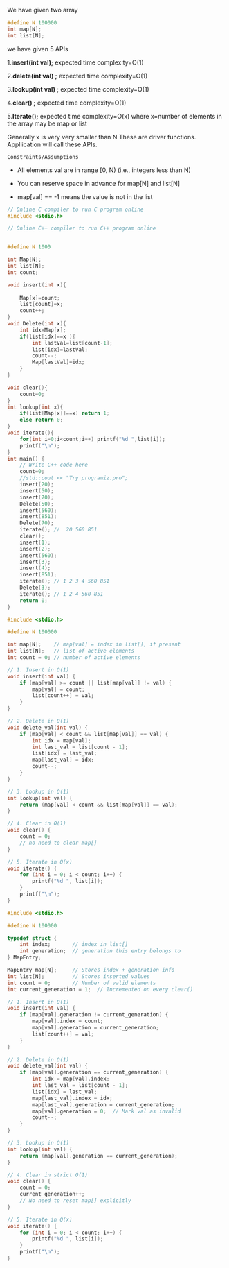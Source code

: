 We have given two array 
```c
#define N 100000
int map[N];
int list[N];
```
 we have given 5 APIs

1.**insert(int val);** expected time complexity=O(1)

2.**delete(int val) ;** expected time complexity=O(1) 

3.**lookup(int val) ;** expected time complexity=O(1) 

4.**clear() ;** expected time complexity=O(1) 

5.**Iterate();** expected time complexity=O(x) where x=number of elements in the array may be map or list 

Generally x is very very smaller than N These are driver functions. Appllication will call these APIs.


`Constraints/Assumptions`

- All elements val are in range [0, N) (i.e., integers less than N)

- You can reserve space in advance for map[N] and list[N]

- map[val] == -1 means the value is not in the list

```c++
// Online C compiler to run C program online
#include <stdio.h>

// Online C++ compiler to run C++ program online


#define N 1000

int Map[N];
int list[N];
int count;

void insert(int x){
    
    Map[x]=count;
    list[count]=x;
    count++;
}
void Delete(int x){
    int idx=Map[x];
    if(list[idx]==x ){
        int lastVal=list[count-1];
        list[idx]=lastVal;
        count--;
        Map[lastVal]=idx;
    }
}

void clear(){
    count=0;
}
int lookup(int x){
    if(list[Map[x]]==x) return 1;
    else return 0;
}
void iterate(){
    for(int i=0;i<count;i++) printf("%d ",list[i]); 
    printf("\n");
}
int main() {
    // Write C++ code here
    count=0;
    //std::cout << "Try programiz.pro";
    insert(20);
    insert(50);
    insert(70);
    Delete(50);
    insert(560);
    insert(851);
    Delete(70);
    iterate(); //  20 560 851
    clear();
    insert(1);  
    insert(2);
    insert(560);
    insert(3);
    insert(4);
    insert(851);
    iterate(); // 1 2 3 4 560 851
    Delete(3);
    iterate(); // 1 2 4 560 851
    return 0;
}
```

```c++
#include <stdio.h>

#define N 100000

int map[N];    // map[val] = index in list[], if present
int list[N];   // list of active elements
int count = 0; // number of active elements

// 1. Insert in O(1)
void insert(int val) {
    if (map[val] >= count || list[map[val]] != val) {
        map[val] = count;
        list[count++] = val;
    }
}

// 2. Delete in O(1)
void delete_val(int val) {
    if (map[val] < count && list[map[val]] == val) {
        int idx = map[val];
        int last_val = list[count - 1];
        list[idx] = last_val;
        map[last_val] = idx;
        count--;
    }
}

// 3. Lookup in O(1)
int lookup(int val) {
    return (map[val] < count && list[map[val]] == val);
}

// 4. Clear in O(1)
void clear() {
    count = 0;
    // no need to clear map[]
}

// 5. Iterate in O(x)
void iterate() {
    for (int i = 0; i < count; i++) {
        printf("%d ", list[i]);
    }
    printf("\n");
}
```


```c++
#include <stdio.h>

#define N 100000

typedef struct {
    int index;       // index in list[]
    int generation;  // generation this entry belongs to
} MapEntry;

MapEntry map[N];     // Stores index + generation info
int list[N];         // Stores inserted values
int count = 0;       // Number of valid elements
int current_generation = 1;  // Incremented on every clear()

// 1. Insert in O(1)
void insert(int val) {
    if (map[val].generation != current_generation) {
        map[val].index = count;
        map[val].generation = current_generation;
        list[count++] = val;
    }
}

// 2. Delete in O(1)
void delete_val(int val) {
    if (map[val].generation == current_generation) {
        int idx = map[val].index;
        int last_val = list[count - 1];
        list[idx] = last_val;
        map[last_val].index = idx;
        map[last_val].generation = current_generation;
        map[val].generation = 0;  // Mark val as invalid
        count--;
    }
}

// 3. Lookup in O(1)
int lookup(int val) {
    return (map[val].generation == current_generation);
}

// 4. Clear in strict O(1)
void clear() {
    count = 0;
    current_generation++;
    // No need to reset map[] explicitly
}

// 5. Iterate in O(x)
void iterate() {
    for (int i = 0; i < count; i++) {
        printf("%d ", list[i]);
    }
    printf("\n");
}
```
